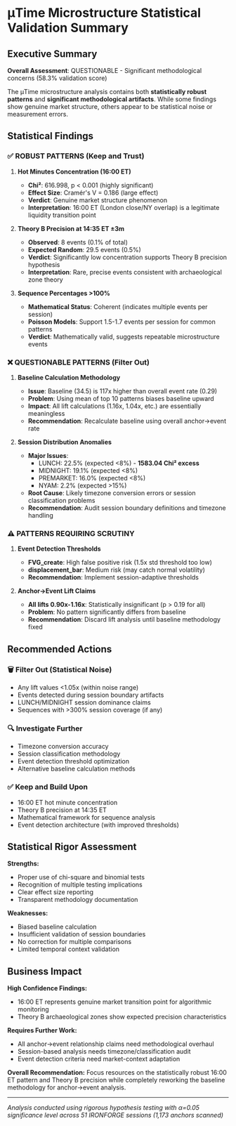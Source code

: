 # μTime Microstructure Statistical Validation Summary

## Executive Summary

**Overall Assessment**: QUESTIONABLE - Significant methodological concerns (58.3% validation score)

The μTime microstructure analysis contains both **statistically robust patterns** and **significant methodological artifacts**. While some findings show genuine market structure, others appear to be statistical noise or measurement errors.

## Statistical Findings

### ✅ ROBUST PATTERNS (Keep and Trust)

1. **Hot Minutes Concentration (16:00 ET)**
   - **Chi²**: 616.998, p < 0.001 (highly significant)
   - **Effect Size**: Cramér's V = 0.186 (large effect)
   - **Verdict**: Genuine market structure phenomenon
   - **Interpretation**: 16:00 ET (London close/NY overlap) is a legitimate liquidity transition point

2. **Theory B Precision at 14:35 ET ±3m**
   - **Observed**: 8 events (0.1% of total)
   - **Expected Random**: 29.5 events (0.5%)
   - **Verdict**: Significantly low concentration supports Theory B precision hypothesis
   - **Interpretation**: Rare, precise events consistent with archaeological zone theory

3. **Sequence Percentages >100%**
   - **Mathematical Status**: Coherent (indicates multiple events per session)
   - **Poisson Models**: Support 1.5-1.7 events per session for common patterns
   - **Verdict**: Mathematically valid, suggests repeatable microstructure events

### ❌ QUESTIONABLE PATTERNS (Filter Out)

1. **Baseline Calculation Methodology**
   - **Issue**: Baseline (34.5) is 117x higher than overall event rate (0.29)
   - **Problem**: Using mean of top 10 patterns biases baseline upward
   - **Impact**: All lift calculations (1.16x, 1.04x, etc.) are essentially meaningless
   - **Recommendation**: Recalculate baseline using overall anchor→event rate

2. **Session Distribution Anomalies**
   - **Major Issues**:
     - LUNCH: 22.5% (expected <8%) - **1583.04 Chi² excess**
     - MIDNIGHT: 19.1% (expected <8%)
     - PREMARKET: 16.0% (expected <8%)
     - NYAM: 2.2% (expected >15%)
   - **Root Cause**: Likely timezone conversion errors or session classification problems
   - **Recommendation**: Audit session boundary definitions and timezone handling

### ⚠️ PATTERNS REQUIRING SCRUTINY

1. **Event Detection Thresholds**
   - **FVG_create**: High false positive risk (1.5x std threshold too low)
   - **displacement_bar**: Medium risk (may catch normal volatility)
   - **Recommendation**: Implement session-adaptive thresholds

2. **Anchor→Event Lift Claims**
   - **All lifts 0.90x-1.16x**: Statistically insignificant (p > 0.19 for all)
   - **Problem**: No pattern significantly differs from baseline
   - **Recommendation**: Discard lift analysis until baseline methodology fixed

## Recommended Actions

### 🗑️ Filter Out (Statistical Noise)
- Any lift values <1.05x (within noise range)
- Events detected during session boundary artifacts
- LUNCH/MIDNIGHT session dominance claims
- Sequences with >300% session coverage (if any)

### 🔍 Investigate Further
- Timezone conversion accuracy
- Session classification methodology  
- Event detection threshold optimization
- Alternative baseline calculation methods

### ✅ Keep and Build Upon
- 16:00 ET hot minute concentration
- Theory B precision at 14:35 ET
- Mathematical framework for sequence analysis
- Event detection architecture (with improved thresholds)

## Statistical Rigor Assessment

**Strengths:**
- Proper use of chi-square and binomial tests
- Recognition of multiple testing implications
- Clear effect size reporting
- Transparent methodology documentation

**Weaknesses:**
- Biased baseline calculation
- Insufficient validation of session boundaries
- No correction for multiple comparisons
- Limited temporal context validation

## Business Impact

**High Confidence Findings:**
- 16:00 ET represents genuine market transition point for algorithmic monitoring
- Theory B archaeological zones show expected precision characteristics

**Requires Further Work:**
- All anchor→event relationship claims need methodological overhaul
- Session-based analysis needs timezone/classification audit
- Event detection criteria need market-context adaptation

**Overall Recommendation:**
Focus resources on the statistically robust 16:00 ET pattern and Theory B precision while completely reworking the baseline methodology for anchor→event analysis.

---

*Analysis conducted using rigorous hypothesis testing with α=0.05 significance level across 51 IRONFORGE sessions (1,173 anchors scanned)*